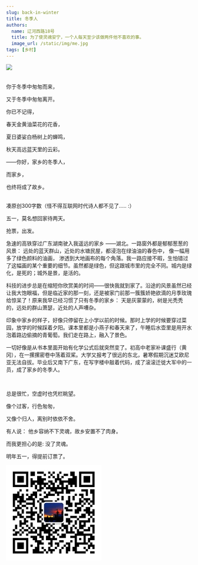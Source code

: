 ```yaml
---
slug: back-in-winter 
title: 冬季人 
authors:
  name: 辽河西路18号
  title: 为了使灵魂安宁，一个人每天至少该做两件他不喜欢的事。
  image_url: /static/img/me.jpg 
tags: [乡村]
---
```


<img src="http://img2.baidu.com/it/u=4091070318,4186284179&fm=253&app=138&f=JPEG?w=888&h=500"/><br/>
<br/>

你于冬季中匆匆而来，

又于冬季中匆匆离开。

你已不记得，

春天金黄油菜花的花香，

夏日婆娑白杨树上的蝉鸣，

秋天高远蓝天里的云彩。

——你好，家乡的冬季人，

而家乡，

也终将成了故乡。

<br/>
凑原创300字数（怪不得互联网时代诗人都不见了.....  :）

五一，莫名想回家待两天。

抢票，出发。

急速的高铁穿过广东湖南驶入我遥远的家乡 ——湖北。一路窗外都是郁郁葱葱的风景： 远处的蓝天群山，近处的水塘民屋，都浸泡在绿油油的春色中， 像一幅用多了绿色颜料的油画， 渗透到大地画布的每个角落。我一路应接不暇，生怕错过了这幅画的某个重要的细节。虽然都是绿色，但这跟城市里的完全不同。城内是绿化，是死的；城外是景，是活的。

科技的进步总是在缩短你欣赏美的时间——很快我就到家了。沿途的风景虽然已经让我大饱眼福，但是临近家的那一刻，还是被家门前那一簇簇娇艳欲滴的月季玫瑰给惊呆了！原来我早已经习惯了只有冬季的家乡： 天是灰蒙蒙的，树是光秃秃的，远处的群山萧瑟，近处的人声嘈杂。

印象中家乡的样子，好像只停留在上小学以前的时候。那时上学的时候要穿过菜园，放学的时候踩着夕阳。课本里都是小燕子和春天来了，午睡后水壶里是用开水泡着路边偷摘的青葡萄。我们走在路上，融入了景色。

一切好像是从书本里面开始有化学公式后就突然变了。初高中老家补课盛行（黄冈），在一摞摞密卷中荡着双桨。大学又报考了很远的东北，暑寒假期沉迷艾欧尼亚无法自拔。毕业后又南下广东，在写字楼中敲着代码，成了滚滚迁徙大军中的一员，成了家乡的冬季人。

&emsp;
    

总是很忙，空虚时也凭栏眺望。

像个过客，行色匆匆，

又像个归人，离别时依依不舍。

有人说： 他乡容纳不下灵魂，故乡安置不了肉身。

而我更担心的是: 没了灵魂。

明年五一，得提前订票了。

<img src="/static/img/wechat.jpeg" />